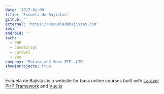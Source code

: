 ```yaml
---
date: '2017-01-09'
title: 'Escuela de Bajistas'
github: ''
external: 'https://escueladebajistas.com'
ios: ''
android: ''
tech:
  - PHP
  - JavaScript
  - Laravel
  - Vue
company: 'Palaua and Sons PTE .LTD'
showInProjects: true
---
```


Escuela de Bajistas is a website for bass online courses built with [Laravel PHP Framework](https://laravel.com) and [Vue.js](https://vuejs.org)
